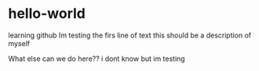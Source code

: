 # hello-world
learning github
Im testing the firs line of text this should be a description of myself


What else can we do here??
i dont know but im testing
